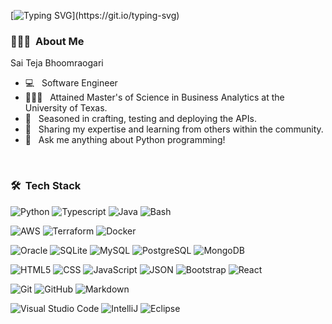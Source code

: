 [![Typing SVG](https://readme-typing-svg.demolab.com?font=Fira+Code&size=22&pause=2000&center=false&vCenter=true&width=520&lines=Coding+is+a+journey,+not+a+destination.)](https://git.io/typing-svg)

<h3> 👨🏻‍💻 &nbsp;About Me </h3>Sai Teja Bhoomraogari

- 💻 &nbsp; Software Engineer
- 👨🏼‍🎓 &nbsp; Attained Master's of Science in Business Analytics at the University of Texas.
- 🔗 &nbsp; Seasoned in crafting, testing and deploying the APIs.
- 🤝 &nbsp; Sharing my expertise and learning from others within the community.
- 🐍 &nbsp; Ask me anything about Python programming!

<br>
<h3> 🛠 &nbsp;Tech Stack</h3>

  ![Python](https://img.shields.io/badge/Python-3776AB?style=for-the-badge&logo=python&logoColor=white)
  ![Typescript](https://img.shields.io/badge/TypeScript-007ACC?style=for-the-badge&logo=typescript&logoColor=white)
  ![Java](https://img.shields.io/badge/Java-ED8B00?style=for-the-badge&logo=openjdk&logoColor=white) 
  ![Bash](https://img.shields.io/badge/Bash-121011?style=for-the-badge&logo=gnu-bash&logoColor=white)

  ![AWS](https://img.shields.io/badge/-Amazon%20Web%20Services-232F3E?style=for-the-badge&logo=amazon-aws)
  ![Terraform](https://img.shields.io/badge/-Terraform-623CE4?style=for-the-badge&logo=terraform)
  ![Docker](https://img.shields.io/badge/-Docker-2496ED?style=for-the-badge&logo=docker)

  ![Oracle](https://img.shields.io/badge/-Oracle-F80000?style=for-the-badge&logo=oracle)
  ![SQLite](https://img.shields.io/badge/-SQLite-003B57?style=for-the-badge&logo=sqlite)
  ![MySQL](https://img.shields.io/badge/-MySQL-333333?style=for-the-badge&logo=mysql&logoColor=white)
  ![PostgreSQL](https://img.shields.io/badge/PostgreSQL-316192?style=for-the-badge&logo=postgresql&logoColor=white)
  ![MongoDB](https://img.shields.io/badge/-MongoDB-333333?style=for-the-badge&logo=mongodb)
  
  ![HTML5](https://img.shields.io/badge/HTML5-E34F26?style=for-the-badge&logo=html5&logoColor=white)
  ![CSS](https://img.shields.io/badge/CSS-1572B6?style=for-the-badge&logo=css3&logoColor=white)
  ![JavaScript](https://img.shields.io/badge/JavaScript-F7DF1E?style=for-the-badge&logo=javascript&logoColor=black)
  ![JSON](https://img.shields.io/badge/JSON-323330?style=for-the-badge&logo=json&logoColor=B1B1B1)
  ![Bootstrap](https://img.shields.io/badge/Bootstrap-563D7C?style=for-the-badge&logo=bootstrap&logoColor=white)
  ![React](https://img.shields.io/badge/React-20232A?style=for-the-badge&logo=react&logoColor=61DAFB)
  
  
  ![Git](https://img.shields.io/badge/-Git-333333?style=for-the-badge&logo=git)
  ![GitHub](https://img.shields.io/badge/-GitHub-333333?style=for-the-badge&logo=github)
  ![Markdown](https://img.shields.io/badge/-Markdown-333333?style=for-the-badge&logo=markdown)
  
  ![Visual Studio Code](https://img.shields.io/badge/Visual_Studio_Code-0078D4?style=for-the-badge&logo=visual%20studio%20code&logoColor=white)
  ![IntelliJ](https://img.shields.io/badge/IntelliJ_IDEA-000000.svg?style=for-the-badge&logo=intellij-idea&logoColor=white)
  ![Eclipse](https://img.shields.io/badge/Eclipse-2C2255?style=for-the-badge&logo=eclipse&logoColor=white)
